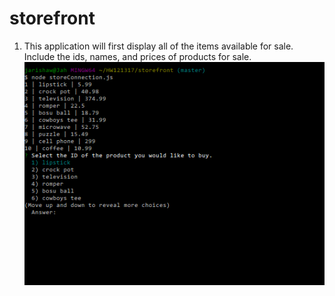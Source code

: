 # storefront

1. This application will first display all of the items available for sale. Include the ids, names, and prices of products for sale.
![](images/store1.PNG)
